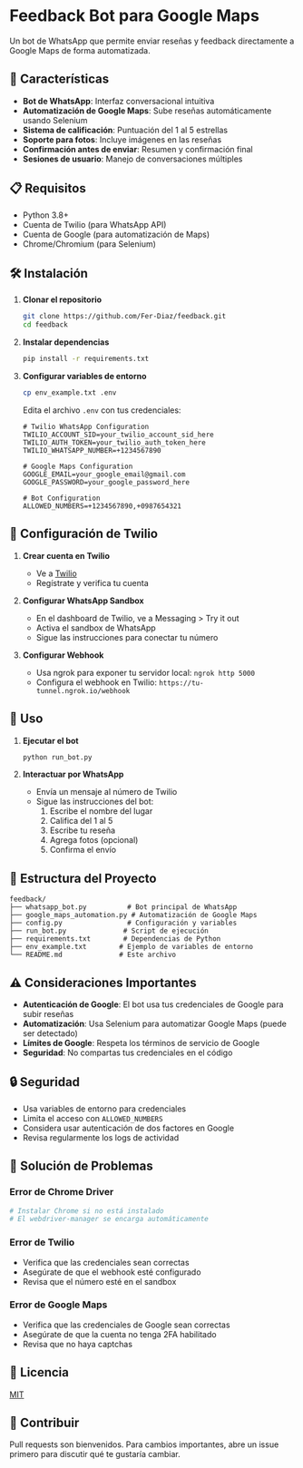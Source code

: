# Feedback Bot para Google Maps

Un bot de WhatsApp que permite enviar reseñas y feedback directamente a Google Maps de forma automatizada.

## 🚀 Características

- **Bot de WhatsApp**: Interfaz conversacional intuitiva
- **Automatización de Google Maps**: Sube reseñas automáticamente usando Selenium
- **Sistema de calificación**: Puntuación del 1 al 5 estrellas
- **Soporte para fotos**: Incluye imágenes en las reseñas
- **Confirmación antes de enviar**: Resumen y confirmación final
- **Sesiones de usuario**: Manejo de conversaciones múltiples

## 📋 Requisitos

- Python 3.8+
- Cuenta de Twilio (para WhatsApp API)
- Cuenta de Google (para automatización de Maps)
- Chrome/Chromium (para Selenium)

## 🛠️ Instalación

1. **Clonar el repositorio**
   ```bash
   git clone https://github.com/Fer-Diaz/feedback.git
   cd feedback
   ```

2. **Instalar dependencias**
   ```bash
   pip install -r requirements.txt
   ```

3. **Configurar variables de entorno**
   ```bash
   cp env_example.txt .env
   ```
   
   Edita el archivo `.env` con tus credenciales:
   ```env
   # Twilio WhatsApp Configuration
   TWILIO_ACCOUNT_SID=your_twilio_account_sid_here
   TWILIO_AUTH_TOKEN=your_twilio_auth_token_here
   TWILIO_WHATSAPP_NUMBER=+1234567890

   # Google Maps Configuration
   GOOGLE_EMAIL=your_google_email@gmail.com
   GOOGLE_PASSWORD=your_google_password_here

   # Bot Configuration
   ALLOWED_NUMBERS=+1234567890,+0987654321
   ```

## 🔧 Configuración de Twilio

1. **Crear cuenta en Twilio**
   - Ve a [Twilio](https://www.twilio.com/try-twilio)
   - Regístrate y verifica tu cuenta

2. **Configurar WhatsApp Sandbox**
   - En el dashboard de Twilio, ve a Messaging > Try it out
   - Activa el sandbox de WhatsApp
   - Sigue las instrucciones para conectar tu número

3. **Configurar Webhook**
   - Usa ngrok para exponer tu servidor local: `ngrok http 5000`
   - Configura el webhook en Twilio: `https://tu-tunnel.ngrok.io/webhook`

## 🚀 Uso

1. **Ejecutar el bot**
   ```bash
   python run_bot.py
   ```

2. **Interactuar por WhatsApp**
   - Envía un mensaje al número de Twilio
   - Sigue las instrucciones del bot:
     1. Escribe el nombre del lugar
     2. Califica del 1 al 5
     3. Escribe tu reseña
     4. Agrega fotos (opcional)
     5. Confirma el envío

## 📁 Estructura del Proyecto

```
feedback/
├── whatsapp_bot.py          # Bot principal de WhatsApp
├── google_maps_automation.py # Automatización de Google Maps
├── config.py                # Configuración y variables
├── run_bot.py              # Script de ejecución
├── requirements.txt        # Dependencias de Python
├── env_example.txt        # Ejemplo de variables de entorno
└── README.md              # Este archivo
```

## ⚠️ Consideraciones Importantes

- **Autenticación de Google**: El bot usa tus credenciales de Google para subir reseñas
- **Automatización**: Usa Selenium para automatizar Google Maps (puede ser detectado)
- **Límites de Google**: Respeta los términos de servicio de Google
- **Seguridad**: No compartas tus credenciales en el código

## 🔒 Seguridad

- Usa variables de entorno para credenciales
- Limita el acceso con `ALLOWED_NUMBERS`
- Considera usar autenticación de dos factores en Google
- Revisa regularmente los logs de actividad

## 🐛 Solución de Problemas

### Error de Chrome Driver
```bash
# Instalar Chrome si no está instalado
# El webdriver-manager se encarga automáticamente
```

### Error de Twilio
- Verifica que las credenciales sean correctas
- Asegúrate de que el webhook esté configurado
- Revisa que el número esté en el sandbox

### Error de Google Maps
- Verifica que las credenciales de Google sean correctas
- Asegúrate de que la cuenta no tenga 2FA habilitado
- Revisa que no haya captchas

## 📝 Licencia

[MIT](https://choosealicense.com/licenses/mit/)

## 🤝 Contribuir

Pull requests son bienvenidos. Para cambios importantes, abre un issue primero para discutir qué te gustaría cambiar. 